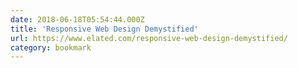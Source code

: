```yaml
---
date: 2018-06-18T05:54:44.000Z
title: 'Responsive Web Design Demystified'
url: https://www.elated.com/responsive-web-design-demystified/
category: bookmark
---
```

